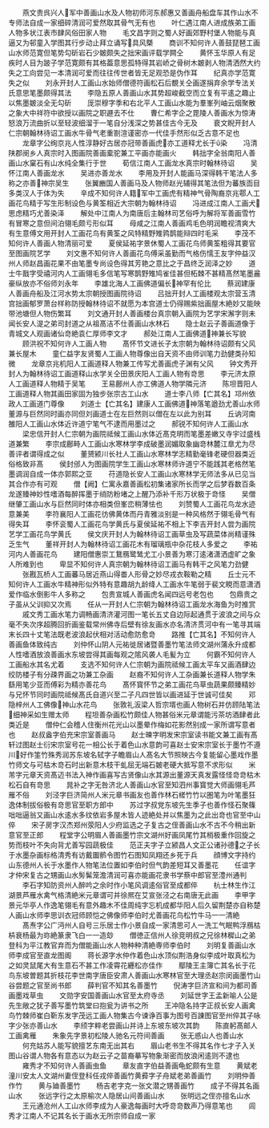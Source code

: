 <!-- { "loadSidebar": true } -->
　　燕文贵呉兴人军中善画山水及人物初师河东郝惠又善画舟船盘车其作山水不专师法自成一家细碎清润可爱然取其骨气无有也
　　叶仁遇江南人进成族弟工画人物多状江表市肆风俗田家人物
　　毛文昌字则之蜀人好画郊野村堡人物能与真逼又为邨童入学图其行步动止拜立诵写具风槩
　　商训不知何许人善鼓琵琶工画山水师范寛但笔势勾斫岩石少皴颇失之拙宋画评载学闗仝
　　黄怀玉华原人有足疾时人目为跛子学范寛颇有其格葢意思孤特得其岩峤之骨树木皴剥人物清洒然大约失之工向尝见一本清润可爱而往往传世者皆无足观恐是伪作耳
　　纪真亦学范寛失之似
　　刘永开封人工画山水始师僧德符画松石后覩关仝画遂捐弃余学专法关氏意思笔墨颇得其法
　　李隐五原人善画山水其势超峻截空而立复有平逺之趣止以焦墨皴淡全无勾斫
　　厐崇穆字季和右北平人工画山水能为羣峯列岫云烟聚散之象大中祥符中欲授以画院之职遯去不仕
　　曹仁希字企之毘陵人善画水为惊涛怒浪万流曲折以至轻波细溜于一笔自分浅深之势甚佳古今无及
　　裵文睨开封人仁宗朝翰林待诏工画水牛骨气老重劄渲谨密亦一代佳手然形似乏古意不足也
　　龙章字公绚京兆人性淳静好古居亦冠带善画虎亦工道释尤长于染
　　冯清陕郡阌乡人真宗时入图画院善画槖驼兼工平画亦能画火
　　韩拙字全翁南阳人善画山水窠石有山水纯全集行于世
　　荀信江南人工画龙水真宗时翰林待诏
　　吴怀江南人善画龙水
　　吴进亦善龙水
　　李用及开封人能画马深得韩干笔法人多称之亦善神宗吴生
　　张翼豳国人善画马及人物师赵光辅得其笔法但为蕃族靣目多类汉人于体为失
　　辛成不知何许人籍军中工画虎有精神气骨陶裔京兆鄠人工画花鸟精于写生形制设色与黄筌相近大宗朝为翰林待诏
　　冯进成江南人工画犬思虑精巧尤善染泽
　　解处中江南人为南唐后主翰林司艺俗呼为解将军善画雪竹有冒寒之意但间泊翎毛颇亏形似耳
　　母咸之江南人善画鸡毛色明润瞻视清爽大有生意傅文用开封人工画花鸟有黄筌之风特精野雉鹑鹊能辩四时毛采
　　李茂不知何许人善画人物清丽可爱
　　夏侯延祐字景休蜀人工画花鸟师黄筌粗得其要官至图画院艺学
　　刘文惠不知何许人善画花鸟傅采虽勤而气格伤懦王友字仲益汉州人师赵昌画花果不由笔墨专尚设色得其芳艳之意比之于昌终乏润泽之妙
　　道士牛戬字受禧河内人工画翎毛多信笔写寒鹊野雉鸠雀佳甚但柘棘不甚精髙然笔墨麄豪纵放亦不俗师刘永年
　　李雄北海人工画佛道偏长神罕有伦比
　　蔡润建康人善画舟船及江河水势太宗朝授图画院待诏
　　吕拙开封人工画楼观太宗营玉清宫拙画郁罗萧台样称防授翰林待诏不就愿为本宫道士仍得赐紫拙画屋木絶妙又能映带池塘但人物伤繁耳
　　刘文通开封人善画楼台真宗朝入画院为艺学宋澥字则未闻长安人湜之弟司封道之从祖髙洁不仕善画山水林石
　　隐士赵云子善画道像于青城文人观画诸仙竒絶袁仁厚师李文才
　　郝处江南人工画佛道神兼长写貌
　　顾洪祝不知何许人工画人物
　　髙怀节文进长子太宗朝为翰林待诏颇有父风兼长屋木
　　童仁益字友贤蜀人工画人物尊像出自天资不由师训笔力劲健类孙知微
　　龙章京兆机阳人工画道释人物兼工传写尤善画虎子渊有父风
　　钟文秀开封人为翰林待诏工画道释山水学关仝田景庆阳人工画人物有竒思
　　李元济太原人工画道释人物精于吴笔
　　王易鄜州人亦工佛道人物学隣元济
　　陈坦晋阳人工画道释人物其画田家固为独步张宗古工山水
　　道士李八师【亡其名】邛州依政人工画道门尊像
　　刘道士【亡其名】建康人工画佛道神落笔遒劲尤善山水师董源与巨然同时画亦同但刘画道士在左巨然则以僧在左以此为别耳
　　丘讷河南雒阳人工画山水体近许道宁笔气不逮而用墨过之
　　郝锐不知何许人工画山水
　　梁忠信开封人仁宗朝为画院祗候工画山水体近髙克明而笔墨差嫩又寺宇过盛栈道兼繁
　　李宗成鄜畤人工画山水寒林学李成破墨润媚取象幽竒林麓江臯尤为尽善评者谓得成之似
　　董赟颍川长社人工画山水寒林学志精勤毫锋老硬但器类近俗格致非髙
　　侯封邠人为图画院学生工画山水寒林师许道宁不能践其老格然笔墨调润自成一体亦郭熙之亚
　　苻道隐长安人工画山水寒林学无师法多从已见当其合作亦有可观
　　僧【阙】仁寓永嘉善画松初集诸家所长而学之后梦吞数百条龙遂臻神妙性嗜酒每醉挥墨于绡防粉堵之上醒乃添补千形万状极于竒怪
　　吴僧继肇工画山水与巨然同时体亦相类但峯峦稍薄怯也
　　刘赞蜀人工画花鸟龙水迹意兼美
　　李符襄阳人工画花彷佛黄体而丹青雅淡别是一种风格然于翎毛骨气有得失耳
　　李怀衮蜀人工画花鸟学黄氏与夏侯延祐不相上下李吉开封人尝为画院艺学工画花鸟学黄氏
　　侯文庆开封人为翰林待诏工画草虫及写蔬菜体尚精谨殊乏生气
　　董祥开封人为翰林待诏工画花木有瑠璃瓶中杂花枝人多爱之
　　李祐河内人善画花鸟
　　建阳僧惠崇工鵞鴈鹭鸶尤工小景善为寒汀逺渚潇洒虚旷之象人所难到也
　　卑显不知何许人真宗朝为翰林待诏工画马有韩干之风笔力劲健
　　张戡瓦桥人工画蕃马居近燕山得畨人形骨之妙尽戎衣鞍勒之精
　　丘士元不知何许人工画水牛精神形似外特有意趣胡九龄绛人工画水牛笔弱于裴文睍而意潇洒爱作临水倒影牛人多称之
　　包贵宣城人善画虎名闻四远号老包也
　　包鼎贵之子虽从父训抑又次焉
　　任从一开封人仁宗朝为翰林待诏工画龙水海鱼为时推赏
　　戚文秀工画水笔力调畅画清济灌河图一笔长五丈自边际起通贯于波浪之间与众毫不失次序超腾回折画鉴载常州佛寺后壁有徐友画水亦名清济贯河中有一笔寻其端末长四十丈笔法既老波浪起伏相对活动愈防愈竒
　　路推【亡其名】不知何许人善画鱼体致纯古
　　刘仲怀山阴人元祐徙居诸暨善墨竹笔法师文湖州蒲永升成都人性嗜酒放浪善画水东坡尝得其画每观之隂风袭人毛髪为立
　　何霸不知何许人工画船水其名尤着
　　支选不知何许人仁宗朝为画院祗候工画太平车又画酒肆边绞防楼子有分疎界画之功兼工杂画
　　赵裔不知何许人工杂画兼长道释人物学朱繇用笔少亚而傅彩为精亦善花鸟
　　髙怀寳怀节之弟工画花鸟草虫蔬果颇臻精妙与兄怀节同时画院祗候髙氏自道兴至二子凡四世皆以画进延于世诚可佳矣
　　邓隐梓州人工佛像神山水花鸟
　　张敦礼汳梁人哲宗壻也画人物树石并仿顾陆笔法细神采如生赠太师
　　程坦善杂画松竹颇佳人物甚俗米元章谓能污茶坊酒肆者此类近是
　　僧仲仁会稽人住衡州花光山以墨晕作梅如花影然别成一家所谓写意者也
　　赵叔盎字伯充宋宗室善画马
　　赵士暕字明发宋宗室读书能文兼工画有髙轩过图赵士衍宋宗室号花一相公长于着色山水意韵可喜赵士安宋宗室长于墨竹不遵川好作筀竹殊秀润苏东坡名轼字子瞻眉山人髙名大节照映古今复能留心墨戏作墨竹师文与可枯木竒石时出新意木枝干虬屈无端石皴老硬大抵写意不求形似
　　米芾字元章天资髙迈书法入神作画喜写古贤像山水其源出董源天真发露怪怪竒竒枯木松石自有竒思
　　晁补之字无咎济北人善画山水官至知泗州事寳觉大师画翎毛芦雁不俗
　　刘泾字巨济简州人米元章书画友也善作林石槎竹竹以圏笔为叶笔墨狂逸体制拔俗极有竒思官至职方郎中
　　苏过字叔党东坡先生季子也善作怪石聚篠咄咄逼翁又画山水逺水多纹依岩多屋木皆人迹絶处并以焦墨为之此出竒也官至中山倅
　　宋子房字汉杰郑州荥阳人少府监选之子复古之侄善画山水不古不今稍出新意官至正郎
　　程堂字公明眉人善画墨竹宗文湖州好画凤尾竹其梢极重作回旋之势而枝叶不失向背尤善写园蔬极佳
　　范正夫字子立颍昌人文正公诸孙德之子长于水墨杂画标格清秀有访戴圗鹡令图竹石图知凤翔还乡死于兵
　　顔博文字持约山东德州人长于水墨作人物笔法位置如李伯时但气韵差短耳又善墨花
　　任谊字才仲宋复古之甥画山水髣髴笼澹清润可喜亦能画花隶书学蔡中郎官至澧州通判
　　李石字知防资州人醉吟之余时作小笔风调逺俗官至成都倅
　　杭士林生作江湖景芦雁水禽气格清絶米元章谓可并徐熈在艾宣张泾之右南唐无此画
　　李甲字景元华亭人作逸笔翎毛有意外趣木不佳周纯字忘机成都华阳人后久留荆楚亦自称楚人画山水师李思训衣冠师顾恺之佛像师李伯时尤善画花鸟松竹牛马一一清絶
　　髙焘字公广沔州人自号三乐居士作小景自成一家清思可人一洗工气眠鸭浮鴈枯枿衰杨最为珎絶篆隶飞白一一造玅
　　僧徳正信州人徐竞明叔之兄徐林穉山之弟登科为平江教官弃而为僧能画山水人物种种清絶専师李伯时
　　刘明复善画山水师李成官至直龙图阁
　　蒋长源字水仲作着色山水顶似荆浩身似李成叶取真松为之如灵鼠尾大有生意石不甚工作凌霄花纒松亦佳作
　　鄢陵王主簿亡其名长于花鸟东坡曽题其折枝花李世南字唐臣安肃人善画山水寒林官至大理丞赵宗闵画墨竹山谷尝题之官至尚书郎
　　薛判官不知其名善墨竹
　　倪涛字巨济宣和间为都司善画墨戏草虫
　　文勋字安国善画山水官至太府寺丞
　　刘延世字王孟新喻人公是先生敞之犹子善写墨竹筑堂曰抱瓮为讲书之所
　　王冲隐名持字正叔长安人画禽鸟竹棘师崔白靳东发字茂远工画人物集古今谏诤百事为图号百諌图官至州倅其子咏字少张亦善山水
　　李颀字粹老尝画山并诗上东坡东坡次其韵
　　陈直躬髙邮人工画禽雁
　　朱象先字景初松陵人驰名元符间善画
　　张无惑山人也善山水
　　何充姑苏人能写貌擅艺东南无出其右
　　眉山老书生不得其名作七才子入关图山谷谓人物各有意态以为赵云子之苗裔摹写物象渐密而放浪闲逺则不逮也
　　雍秀才不知何许人善画虫鱼
　　章友直字伯益善画龟蛇颇有生意
　　黄斌老潼川安太人文湖州妻侄登科任戎倅善画竹黄彛字子舟斌老弟善画竹
　　刘明仲善作竹
　　黄与廸善墨竹
　　杨吉老字克一张文潜之甥善画竹
　　成子不得其名画山水
　　张远字行之太原榆次人隐居山间善画山水
　　张明远之侄亦擅名山水
　　王元通沧州人工山水师李成为人豪逸每画时大呼竒竒数声乃得意笔也
　　闾秀才江南人不记其名长于画水无所宗师自成一家
